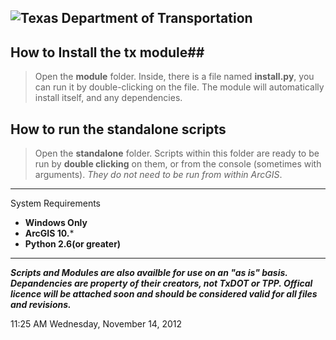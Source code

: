 ![Texas Department of Transportation](https://github.com/TxDOT/python/blob/master/TxDOT_small.emf?raw=true)
----------

## How to Install the **tx** module##
	
> Open the **module** folder. Inside, there is a file named **install.py**, you can run it by double-clicking on the file. The module will automatically install itself, and any dependencies.


## How to run the **standalone** scripts ##

> Open the **standalone** folder. Scripts within this folder are ready to be run by **double clicking** on them, or from the console (sometimes with arguments).  *They do not need to be run from within ArcGIS*.

----------

System Requirements
- **Windows Only**
- **ArcGIS 10.***
- **Python 2.6(or greater)**

----------

***Scripts and Modules are also availble for use on an "as is" basis. Depandencies are property of their creators, not TxDOT or TPP. Offical licence will be attached soon and should be considered valid for all files and revisions.*** 

11:25 AM Wednesday, November 14, 2012